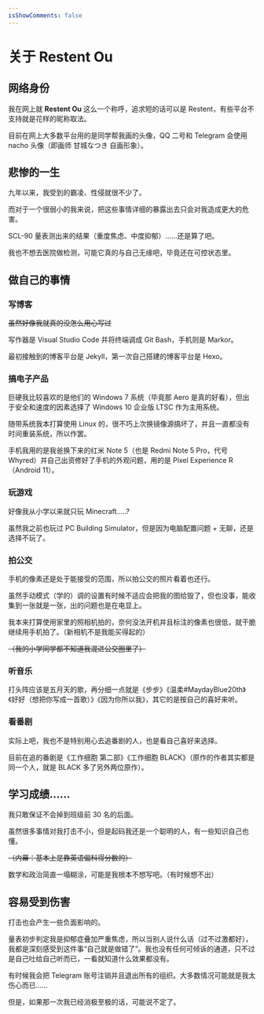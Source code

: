 ```yaml
---
isShowComments: false
---
```


# 关于 Restent Ou

## 网络身份

我在网上就 **Restent Ou** 这么一个称呼，追求短的话可以是 Restent，有些平台不支持就是花样的昵称取法。

目前在网上大多数平台用的是同学帮我画的头像，QQ 二号和 Telegram 会使用 nacho 头像（即画师 甘城なつき 自画形象）。

## 悲惨的一生

九年以来，我受到的霸凌、性侵就很不少了。

而对于一个很弱小的我来说，把这些事情详细的暴露出去只会对我造成更大的危害。

SCL-90 量表测出来的结果（重度焦虑、中度抑郁）......还是算了吧。

我也不想去医院做检测，可能它真的与自己无缘吧，毕竟还在可控状态里。

## 做自己的事情

### 写博客

~~虽然好像我就真的没怎么用心写过~~

写作器是 Visual Studio Code 并将终端调成 Git Bash，手机则是 Markor。

最初接触到的博客平台是 Jekyll，第一次自己搭建的博客平台是 Hexo。

### 搞电子产品

巨硬我比较喜欢的是他们的 Windows 7 系统（毕竟那 Aero 是真的好看），但出于安全和速度的因素选择了 Windows 10 企业版 LTSC 作为主用系统。

随带系统我本打算使用 Linux 的，很不巧上次换镜像源搞坏了，并且一直都没有时间重装系统，所以作罢。

手机我用的是我爸换下来的红米 Note 5（也是 Redmi Note 5 Pro，代号 Whyred）并自己出资修好了手机的外观问题，用的是 Pixel Experience R（Android 11）。

### 玩游戏

好像我从小学以来就只玩 Minecraft.....?

虽然我之前也玩过 PC Building Simulator，但是因为电脑配置问题 + 无聊，还是选择不玩了。

### 拍公交

手机的像素还是处于能接受的范围，所以拍公交的照片看着也还行。

虽然手动模式（学的）调的设置有时候不适应会把我的图给毁了，但也没事，能收集到一张就是一张，出的问题也是在电显上。

我本来打算使用家里的照相机拍的，奈何没法开机并且标注的像素也很低，就干脆继续用手机拍了。（新相机不是我能买得起的）

~~（我的小学同学都不知道我混进公交圈里了）~~

### 听音乐

打头阵应该是五月天的歌，再分细一点就是《步步》《温柔#MaydayBlue20th》《好好（想把你写成一首歌）》《因为你所以我》，其它的是按自己的喜好来听。

### 看番剧

实际上吧，我也不是特别用心去追番剧的人，也是看自己喜好来选择。

目前在追的番剧是《工作细胞 第二部》《工作细胞 BLACK》（原作的作者其实都是同一个人，就是 BLACK 多了另外两位原作）。

## 学习成绩......

我只敢保证不会掉到班级前 30 名的后面。

虽然很多事情对我打击不小，但是起码我还是一个聪明的人，有一些知识自己也懂。

~~（内幕：基本上是靠英语偏科得分数的）~~

数学和政治简直一塌糊涂，可能是我根本不想写吧。（有时候想不出）

## 容易受到伤害

打击也会产生一些负面影响的。

量表初步判定我是抑郁症叠加严重焦虑，所以当别人说什么话（过不过激都好），我都是深刻感受到这件事“自己就是做错了”。我也没有任何可倾诉的通道，只不过是自己吐给自己听而已，一看就知道什么效果都没有。

有时候我会把 Telegram 账号注销并且退出所有的组织。大多数情况可能就是我太伤心而已......

但是，如果那一次我已经消极至极的话，可能说不定了。